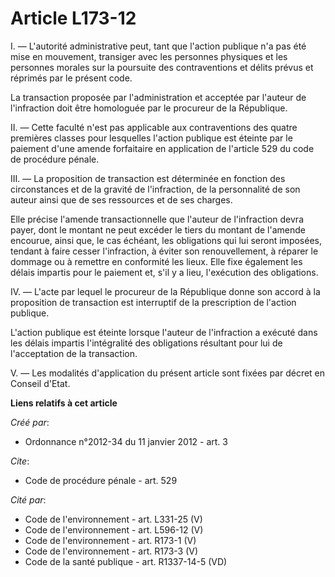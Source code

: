 # Article L173-12

I. ― L'autorité administrative peut, tant que l'action publique n'a pas été mise en mouvement, transiger avec les personnes
physiques et les personnes morales sur la poursuite des contraventions et délits prévus et réprimés par le présent code. 

La transaction proposée par l'administration et acceptée par l'auteur de l'infraction doit être homologuée par le procureur
de la République. 

II. ― Cette faculté n'est pas applicable aux contraventions des quatre premières classes pour lesquelles l'action publique
est éteinte par le paiement d'une amende forfaitaire en application de l'article 529 du code de procédure pénale. 

III. ― La proposition de transaction est déterminée en fonction des circonstances et de la gravité de l'infraction, de la
personnalité de son auteur ainsi que de ses ressources et de ses charges. 

Elle précise l'amende transactionnelle que l'auteur de l'infraction devra payer, dont le montant ne peut excéder le tiers du
montant de l'amende encourue, ainsi que, le cas échéant, les obligations qui lui seront imposées, tendant à faire cesser
l'infraction, à éviter son renouvellement, à réparer le dommage ou à remettre en conformité les lieux. Elle fixe également
les délais impartis pour le paiement et, s'il y a lieu, l'exécution des obligations. 

IV. ― L'acte par lequel le procureur de la République donne son accord à la proposition de transaction est interruptif de la
prescription de l'action publique. 

L'action publique est éteinte lorsque l'auteur de l'infraction a exécuté dans les délais impartis l'intégralité des
obligations résultant pour lui de l'acceptation de la transaction. 

V. ― Les modalités d'application du présent article sont fixées par décret en Conseil d'Etat.

**Liens relatifs à cet article**

_Créé par_:

  - Ordonnance n°2012-34 du 11 janvier 2012 - art. 3

_Cite_:

  - Code de procédure pénale - art. 529

_Cité par_:

  - Code de l'environnement - art. L331-25 (V)
  - Code de l'environnement - art. L596-12 (V)
  - Code de l'environnement - art. R173-1 (V)
  - Code de l'environnement - art. R173-3 (V)
  - Code de la santé publique - art. R1337-14-5 (VD)
